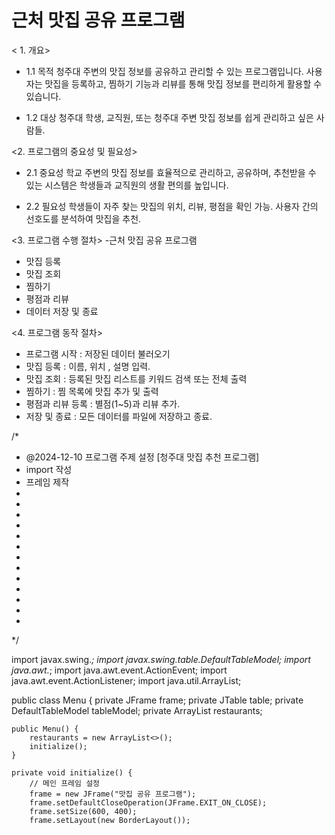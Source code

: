  <finals>

  # 근처 맛집 공유 프로그램

 < 1. 개요>

- 1.1 목적
청주대 주변의 맛집 정보를 공유하고 관리할 수 있는 프로그램입니다.
사용자는 맛집을 등록하고, 찜하기 기능과 리뷰를 통해 맛집 정보를 편리하게 활용할 수 있습니다.

- 1.2 대상
청주대 학생, 교직원, 또는 청주대 주변 맛집 정보를 쉽게 관리하고 싶은 사람들.



<2. 프로그램의 중요성 및 필요성>

- 2.1 중요성
학교 주변의 맛집 정보를 효율적으로 관리하고, 공유하며, 추천받을 수 있는 시스템은 학생들과 교직원의 생활 편의를 높입니다.

- 2.2 필요성
학생들이 자주 찾는 맛집의 위치, 리뷰, 평점을 확인 가능.
사용자 간의 선호도를 분석하여 맛집을 추천.

<3. 프로그램 수행 절차>
-근처 맛집 공유 프로그램

- 맛집 등록
- 맛집 조회
- 찜하기
- 평점과 리뷰
- 데이터 저장 및 종료

<4. 프로그램 동작 절차>
- 프로그램 시작
  : 저장된 데이터 불러오기
- 맛집 등록
  : 이름, 위치 , 설명 입력.
- 맛집 조회
  : 등록된 맛집 리스트를 키워드 검색 또는 전체 출력
- 찜하기
  : 찜 목록에 맛집 추가 및 출력
- 평점과 리뷰 등록
  : 별점(1~5)과 리뷰 추가.
- 저장 및 종료
  : 모든 데이터를 파일에 저장하고 종료.

/*
 * @2024-12-10 프로그램 주제 설정 [청주대 맛집 추천 프로그램]
 * import 작성
 * 프레임 제작
 * 
 * 
 * 
 * 
 * 
 * 
 * 
 * 
 * 
 * 
 * 
 * 
 * 
 */


import javax.swing.*;
import javax.swing.table.DefaultTableModel;
import java.awt.*;
import java.awt.event.ActionEvent;
import java.awt.event.ActionListener;
import java.util.ArrayList;

public class Menu { 
    private JFrame frame;
    private JTable table;
    private DefaultTableModel tableModel;
    private ArrayList<Restaurant> restaurants;

    public Menu() {
        restaurants = new ArrayList<>();
        initialize();
    }

    private void initialize() {
        // 메인 프레임 설정
        frame = new JFrame("맛집 공유 프로그램");
        frame.setDefaultCloseOperation(JFrame.EXIT_ON_CLOSE);
        frame.setSize(600, 400);
        frame.setLayout(new BorderLayout());








